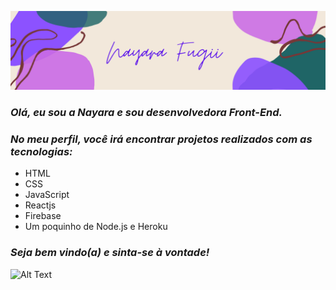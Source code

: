![image](./NayaraFugii.png)
 ### _Olá, eu sou a Nayara e sou desenvolvedora Front-End._

 ### _No meu perfil, você irá encontrar projetos realizados com as tecnologias:_


* HTML
* CSS
* JavaScript
* Reactjs
* Firebase
* Um poquinho de Node.js e Heroku


### _Seja bem vindo(a) e sinta-se à vontade!_

![Alt Text](https://media.giphy.com/media/3oEduSbSGpGaRX2Vri/giphy.gif)